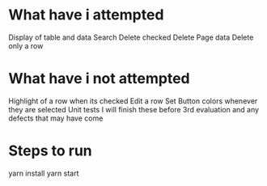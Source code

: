 # What have i attempted

Display of table and data
Search
Delete checked
Delete Page data
Delete only a row

# What have i not attempted

Highlight of a row when its checked
Edit a row
Set Button colors whenever they are selected
Unit tests
I will finish these before 3rd evaluation and any defects that may have come

# Steps to run

yarn install
yarn start
